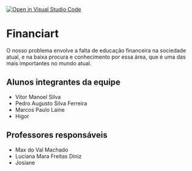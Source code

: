 [![Open in Visual Studio Code](https://classroom.github.com/assets/open-in-vscode-718a45dd9cf7e7f842a935f5ebbe5719a5e09af4491e668f4dbf3b35d5cca122.svg)](https://classroom.github.com/online_ide?assignment_repo_id=10827012&assignment_repo_type=AssignmentRepo)
# Financiart
O nosso problema envolve a falta de educação financeira na sociedade atual, e na baixa procura e conhecimento por essa área, que é uma das mais importantes no mundo atual.
## Alunos integrantes da equipe

* Vitor Manoel Silva
* Pedro Augusto Silva Ferreira
* Marcos Paulo Laine
* Higor

## Professores responsáveis

* Max do Val Machado
* Luciana Mara Freitas Diniz
* Josiane
